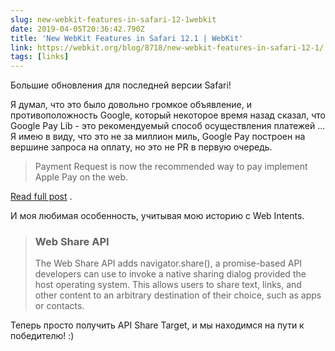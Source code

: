 ```yaml
---
slug: new-webkit-features-in-safari-12-1webkit
date: 2019-04-05T20:36:42.790Z
title: 'New WebKit Features in Safari 12.1 | WebKit'
link: https://webkit.org/blog/8718/new-webkit-features-in-safari-12-1/
tags: [links]
---
```

Большие обновления для последней версии Safari!

Я думал, что это было довольно громкое объявление, и противоположность Google, который некоторое время назад сказал, что Google Pay Lib - это рекомендуемый способ осуществления платежей ... Я имею в виду, что это не за миллион миль, Google Pay построен на вершине запроса на оплату, но это не PR в первую очередь.

> Payment Request is now the recommended way to pay implement Apple Pay on the web.

[Read full post](https://webkit.org/blog/8718/new-webkit-features-in-safari-12-1/) .

И моя любимая особенность, учитывая мою историю с Web Intents.

> ### Web Share API
> 
> The Web Share API adds navigator.share(), a promise-based API developers can use to invoke a native sharing dialog provided the host operating system. This allows users to share text, links, and other content to an arbitrary destination of their choice, such as apps or contacts.

Теперь просто получить API Share Target, и мы находимся на пути к победителю! :)
